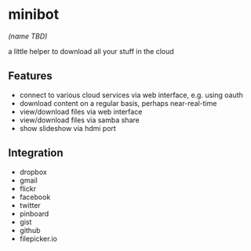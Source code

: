 # minibot

_(name TBD)_

a little helper to download all your stuff in the cloud

## Features

* connect to various cloud services via web interface, e.g. using oauth
* download content on a regular basis, perhaps near-real-time
* view/download files via web interface
* view/download files via samba share
* show slideshow via hdmi port

## Integration

* dropbox
* gmail
* flickr
* facebook
* twitter
* pinboard
* gist
* github
* filepicker.io
